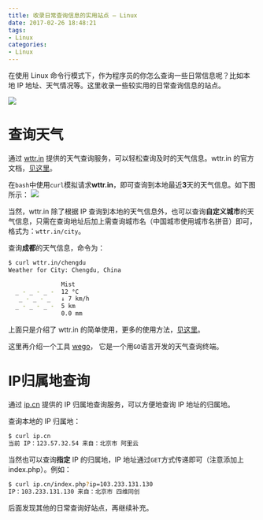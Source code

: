 ```yaml
---
title: 收录日常查询信息的实用站点 — Linux
date: 2017-02-26 18:48:21
tags:
- Linux
categories:
- Linux
---
```


在使用 Linux 命令行模式下，作为程序员的你怎么查询一些日常信息呢？比如本地 IP 地址、天气情况等。这里收录一些较实用的日常查询信息的站点。

![](https://img.fanhaobai.com/2017/02/linux-tool-website/em5NGzPratjzKRCB6kSvGehY.png)<!--more-->

# 查询天气

通过 [wttr.in](http://wttr.in) 提供的天气查询服务，可以轻松查询及时的天气信息。wttr.in 的官方文档，[见这里](https://github.com/chubin/wttr.in)。

在`bash`中使用`curl`模拟请求**wttr.in**，即可查询到本地最近**3**天的天气信息。如下图所示：
![](https://img.fanhaobai.com/2017/02/linux-tool-website/Gk8bUSZ01LiIgQtbLYPyF4xM.png)

当然，wttr.in 除了根据 IP 查询到本地的天气信息外，也可以查询**自定义城市**的天气信息，只需在查询地址后加上需查询城市名（中国城市使用城市名拼音）即可，格式为：`wttr.in/city`。

查询**成都**的天气信息，命令为：

```Bash
$ curl wttr.in/chengdu
Weather for City: Chengdu, China

               Mist
  _ - _ - _ -  12 °C
   _ - _ - _   ↓ 7 km/h
  _ - _ - _ -  5 km
               0.0 mm
```

上面只是介绍了 wttr.in 的简单使用，更多的使用方法，[见这里](http://wttr.in/:help)。

这里再介绍一个工具 [wego](https://github.com/schachmat/wego)， 它是一个用`GO`语言开发的天气查询终端。

# IP归属地查询

通过 [ip.cn](http://ip.cn/) 提供的 IP 归属地查询服务，可以方便地查询 IP 地址的归属地。

查询本地的 IP 归属地：

```Bash
$ curl ip.cn
当前 IP：123.57.32.54 来自：北京市 阿里云
```

当然也可以查询**指定** IP 的归属地，IP 地址通过`GET`方式传递即可（注意添加上index.php）。例如：

```Bash
$ curl ip.cn/index.php?ip=103.233.131.130
IP：103.233.131.130 来自：北京市 四维同创
```

后面发现其他的日常查询好站点，再继续补充。